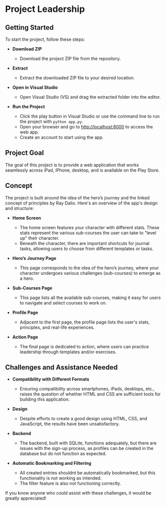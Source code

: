 # Project Leadership

## Getting Started

To start the project, follow these steps:

- **Download ZIP**
  - Download the project ZIP file from the repository.

- **Extract**
  - Extract the downloaded ZIP file to your desired location.

- **Open in Visual Studio**
  - Open Visual Studio (VS) and drag the extracted folder into the editor.

- **Run the Project**
  - Click the play button in Visual Studio or use the command line to run the project with `python app.py`.
  - Open your browser and go to [http://localhost:8000](http://localhost:8000) to access the web app.
  - Create an account to start using the app.

## Project Goal

The goal of this project is to provide a web application that works seamlessly across iPad, iPhone, desktop, and is available on the Play Store.

## Concept

The project is built around the idea of the hero’s journey and the linked concept of principles by Ray Dalio. Here's an overview of the app's design and structure:

- **Home Screen**
  - The home screen features your character with different stats. These stats represent the various sub-courses the user can take to "level up" their character.
  - Beneath the character, there are important shortcuts for journal tasks, allowing users to choose from different templates or tasks.

- **Hero’s Journey Page**
  - This page corresponds to the idea of the hero’s journey, where your character undergoes various challenges (sub-courses) to emerge as a hero.

- **Sub-Courses Page**
  - This page lists all the available sub-courses, making it easy for users to navigate and select courses to work on.

- **Profile Page**
  - Adjacent to the first page, the profile page lists the user's stats, principles, and real-life experiences.

- **Action Page**
  - The final page is dedicated to action, where users can practice leadership through templates and/or exercises.

## Challenges and Assistance Needed

- **Compatibility with Different Formats**
  - Ensuring compatibility across smartphones, iPads, desktops, etc., raises the question of whether HTML and CSS are sufficient tools for building this application.

- **Design**
  - Despite efforts to create a good design using HTML, CSS, and JavaScript, the results have been unsatisfactory.

- **Backend**
  - The backend, built with SQLite, functions adequately, but there are issues with the sign-up process, as profiles can be created in the database but do not function as expected.
  
- **Automatic Bookmarking and Filtering**
  - All created entries shouldnt be automatically bookmarked, but this functionality is not working as intended.
  - The filter feature is also not functioning correctly.

If you know anyone who could assist with these challenges, it would be greatly appreciated!

